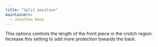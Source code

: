 ```yaml
---
title: "Split position"
maintainers:
  - Jonathan Haas
---
```


This options controls the length of the front piece in the crotch region. Increase this setting to add more protection towards the back.

